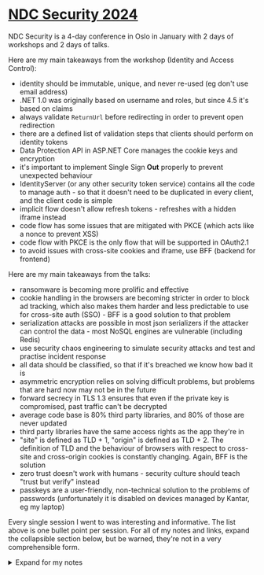 # [NDC Security 2024](https://ndc-security.com/)

NDC Security is a 4-day conference in Oslo in January with 2 days of workshops and 2 days of talks.

Here are my main takeaways from the workshop (Identity and Access Control):
- identity should be immutable, unique, and never re-used (eg don't use email address)
- .NET 1.0 was originally based on username and roles, but since 4.5 it's based on claims
- always validate `ReturnUrl` before redirecting in order to prevent open redirection
- there are a defined list of validation steps that clients should perform on identity tokens
- Data Protection API in ASP.NET Core manages the cookie keys and encryption
- it's important to implement Single Sign **Out** properly to prevent unexpected behaviour
- IdentityServer (or any other security token service) contains all the code to manage auth -
  so that it doesn't need to be duplicated in every client, and the client code is simple
- implicit flow doesn't allow refresh tokens - refreshes with a hidden iframe instead
- code flow has some issues that are mitigated with PKCE (which acts like a nonce to prevent XSS)
- code flow with PKCE is the only flow that will be supported in OAuth2.1
- to avoid issues with cross-site cookies and iframe, use BFF (backend for frontend)

Here are my main takeaways from the talks:
- ransomware is becoming more prolific and effective
- cookie handling in the browsers are becoming stricter in order to block ad tracking,
  which also makes them harder and less predictable to use for cross-site auth (SSO) -
  BFF is a good solution to that problem
- serialization attacks are possible in most json serializers if the attacker can control the data -
  most NoSQL engines are vulnerable (including Redis)
- use security chaos engineering to simulate security attacks and test and practise incident response
- all data should be classified, so that if it's breached we know how bad it is
- asymmetric encryption relies on solving difficult problems, but problems that are hard now may not be in the future
- forward secrecy in TLS 1.3 ensures that even if the private key is compromised,
  past traffic can't be decrypted
- average code base is 80% third party libraries, and 80% of those are never updated
- third party libraries have the same access rights as the app they're in
- "site" is defined as TLD + 1, "origin" is defined as TLD + 2.
  The definition of TLD and the behaviour of browsers with respect to cross-site and cross-origin cookies is constantly changing.
  Again, BFF is the solution
- zero trust doesn't work with humans -
  security culture should teach "trust but verify" instead
- passkeys are a user-friendly, non-technical solution to the problems of passwords
  (unfortunately it is disabled on devices managed by Kantar, eg my laptop)

Every single session I went to was interesting and informative.
The list above is one bullet point per session.
For all of my notes and links, expand the collapsible section below,
but be warned, they're not in a very comprehensible form.

<details>
<summary>Expand for my notes</summary>
<br />

## Workshop: [Identity & Access Control for modern Applications and APIs using ASP.NET Core 8](https://ndc-security.com/workshops/identity-and-access-control-for-modern-applications-anders-abel/3cbf535885dc) *Anders Abel*

### Day 1

Apparently the workshop has been going for 10 years, but it's constantly updated and still very much relevant.  
Standard training is a 3-day course,
but this is condensed into a 2-day workshop.
He goes a bit quick sometimes.

Browser talks to webapp, services. Services talk to each other.
Assume zero trust, unlike 10 years ago when we trusted everything inside the firewall.

[`IIdentity`](https://learn.microsoft.com/en-us/dotnet/api/system.security.principal.iidentity?view=netframework-1.1)
and
[`IPrincipal`](https://learn.microsoft.com/en-us/dotnet/api/system.security.principal.iprincipal?view=netframework-1.1)
have been around since the start of .Net and are still the basis of authentication and authorization,
but they're based on a name and roles, which is not very flexible.

Identity name should be:
- immutable (persistent)
- unique
- never re-used

So don't use things like email address, or a social security number that's based on gender (like Norway does/did).
Use a guid.

.Net 4.5 introduced **claims** into .Net framework in 2012.
Claims are a key/value pair, with an optional issuer.

[`ClaimsIdentity`](https://learn.microsoft.com/en-us/dotnet/api/system.security.claims.claimsidentity?view=netframework-4.5)
implements `IIdentity`.
[`ClaimsPrincipal`](https://learn.microsoft.com/en-us/dotnet/api/system.security.claims.claimsprincipal?view=netframework-4.5)
implements `IPrincipal` and contains a collection of `ClaimsIdentity`s.

Claim **key**:
- OpenId defines a set of standard claims
- but it can be anything
- `sub` is kinda like `Name` in original `IIdentity`
  - "human"
  - unique at issuer

Claim **type** - eg to tie name to a well-known name.
Or can specify the type in the constructor.

`IIdentity.IsAuthenticated` is read-only. It's set by defining `authenticationType` in the constructor.

**Tip:** always use the
[4 parameter constructor](https://learn.microsoft.com/en-us/dotnet/api/system.security.claims.claimsidentity.-ctor?view=netframework-4.5#system-security-claims-claimsidentity-ctor(system-collections-generic-ienumerable((system-security-claims-claim))-system-string-system-string-system-string))
(second parameter is `authenticationType`).

ASP.NET middleware can handle request, or just part of it (ie process and continue).
Defined in order, eg first static files, then HSTS, then authentication, then authorization.

[Auth middleware extension methods](https://learn.microsoft.com/en-us/dotnet/api/microsoft.aspnetcore.builder.authappbuilderextensions.useauthentication?view=aspnetcore-8.0)
are badly named:
- [`SignInAsync`](https://learn.microsoft.com/en-us/dotnet/api/microsoft.aspnetcore.authentication.authenticationhttpcontextextensions.signinasync?view=aspnetcore-8.0) -
   creates a session - provider creates a principal which is the parameter to this method
- [`ChallengeAsync`](https://learn.microsoft.com/en-us/dotnet/api/microsoft.aspnetcore.authentication.authenticationhttpcontextextensions.challengeasync?view=aspnetcore-8.0) - initiates sign in
- [`AuthenticateAsync`](https://learn.microsoft.com/en-us/dotnet/api/microsoft.aspnetcore.authentication.authenticationhttpcontextextensions.authenticateasync?view=aspnetcore-8.0) - queries if authenticated

Always validate `ReturnUrl` when redirecting.
[`LocalRedirect`](https://learn.microsoft.com/en-us/dotnet/api/microsoft.aspnetcore.mvc.controllerbase.localredirect?view=aspnetcore-8.0)
does that, or manually check with
[`IsLocalUrl`](https://learn.microsoft.com/en-us/dotnet/api/microsoft.aspnetcore.mvc.iurlhelper.islocalurl?view=aspnetcore-8.0)
and handle if it's not.

[Data protection (DPAPI) in ASP.NET Core](https://learn.microsoft.com/en-us/aspnet/core/security/data-protection/configuration/overview?view=aspnetcore-8.0):
- manages the cookie encryption
- manages the keys
  - rotation
  - sharing across services that need to share, eg multiple webapp instances

In our IdentityServer we skipped key management
["for now"](https://github.com/NIPOSoftwareBV/nfield-identity/blob/master/Nfield.Identity/Startup.cs#L112).
There are
[examples](https://github.com/IdentityServer/IdentityServer4/tree/main/samples/KeyManagement)
in IdentityServer4 source.

`[Authorize("policy")]` attribute (new way).
Or can check in code.
Or in a view.  
`[Authorize(Roles="roles")]` attribute (old way).

`AddPolicy("policy", options => {...})]`
- can just require claims
- or can be more dynamic - `RequireAssertions` - but then can only check in code, not attribute
- if `RequireAssertion` gets too complex, use the authorization handler framework - see the lab

`RemoteAuthenticationHandler` for delegated auth.
`SignInAsync` not implemented - use `ChallengeAsync` instead.  
eg Google doesn't implement `SignOutAsync` because they don't want you to sign out.

Redirect from Google assumes `ReturnUrl` is safe - se we should validate it to prevent open redirection.

Google handler writes directly to the cookie handler that we define first in the pipeline.
- we might not want that
- can add another "temp" scheme in between
- convert Google identity to our identity
- see the lab

Scheme - eg Google, OpenId Connect, cookie, etc - is a configuration plus a handler.

**OpenId Connect** (oidc) "using IdentityServer as an example".

Terms:
- STS [Security Token Service](https://en.wikipedia.org/wiki/Security_token_service)
- [Identity Provider](https://en.wikipedia.org/wiki/Identity_provider) (IDP)
- Identity Server
- I think these are all basically the same thing BICBW

Endpoints:
- discovery - `/.well-known/openid-configuration` - static json
- authorize - html
- token - api

nonce (number used once) is OpenId Connect's way of doing XSS protection,
ie checking that the response is for my request.

Identity token contains header, payload, signature.

Discovery endpoint includes `jwks_uri` - list of keys so that we can validate the signature.

There's a list of validations that we should do on the token - defined in
[OpenId spec](https://openid.net/specs/openid-connect-core-1_0.html#IDTokenValidation).  
Use
[`JsonWebTokenHandler.ValidateTokenAsync`](https://learn.microsoft.com/en-us/dotnet/api/microsoft.identitymodel.jsonwebtokens.jsonwebtokenhandler.validatetokenasync?view=msal-web-dotnet-latest#microsoft-identitymodel-jsonwebtokens-jsonwebtokenhandler-validatetokenasync(system-string-microsoft-identitymodel-tokens-tokenvalidationparameters))
to do it - using properties from the key.  
But then also validate nonce:
- that's OpenId-specific - not part of JWT
- nonce is usually generated in the authorize request and written to a cookie,
  and then read back from the cookie when validating

AAD can also be used as identity provider, but it's not very customizable.
IdentityServer lets you fully customize.

IdentityServer is just a place to put all the code we've been writing up to now
so that it can be shared across multiple clients.
The client code to use it is very simple - just configuration in `Startup`.  
One IdentityServer that multiple clients use - SSO.

**Tip:** always use https, even locally, because it's handled differently to http.

### Day 2

Use multiple cookie schemes for intermediate sign in steps.
Each scheme must be complete when signed in to it.  
A reason why you're often asked to enter a code that's sent in an email,
rather than clicking a link in the email,
may be to make sure user stays in the same browser (session).

oidc builds on oauth2.

`response_type=token`: implicit flow.

`scope`: requested claims - no guarantee that they'll be returned.
But the provider should at least know about them.

`[Authorize]` triggers challenge.

**SingleSignOut**
- cleanup local session
- cleanup at STS
  - notify other clients in same session
  - hidden iframe on STS client signed out page - one iframe for each client
  - in Duende IdentityServer the list of clients is in `Config.Clients`

NB: don't sign out on get (`OnGet`) request - unless we add XSS protection manually.

`LoggedOut` page
- can skip the `Logout` prompt
- send token as XSS protection

`Logout` page could maybe be an iframe on client - Anders couldn't think of any reason why not.

**Federation Gateway**  
Multiple clients talk to FG.
FG manages auth with multiple identity providers - AAD, Google, etc.

Can have many providers and user has to choose.
In order to reduce the list,
do a customer-specific start page and filter based on where you came from.
Or first ask for email,
and then only show list of relevant providers on next screen.  
This is called **home realm discovery**.  
Client sets `acr_values` in request - how it does that is up to client.

Server app (cf browser app with user) sends `client_secret` (among other things) in request to STS.
Gets an access token back.  
Access token is used to call API.  
Access token is usually transmitted in `Authorization` header as `Bearer` token.  
No signin/signout/challenge because we just use the token.  
Client shouldn't need to inspect the token.
Properties from the token that are needed for validation
are also returned in the response along with the token - scope, expiry.  
API should validate token, eg scope, client id.

Scope is a set of information about resource.

Only introduce scopes when you need them - start with just one (for each app).

User-centric - token on behalf of user.
Delegation/impersonation.
Mainly skipped this part of the course,
but mentioned a bit in the discussion - doesn't seem particularly difficult.

Access token cf id token:
- access token lifetime is finite - eg 15 minutes
- request a refresh token - scope `offline_access`
- refresh token used to request new access token
- refresh tokens can also be stolen, but they can be revoked,
  unlike access tokens that are valid until they expire
- refresh tokens typically have a very long expiry, eg years

Code flow
- `token_type=code`
- has issue - authorization code inspection
- mitigated with [PKCE](https://pragmaticwebsecurity.com/articles/oauthoidc/from-implicit-to-pkce.html)
  - something like a nonce
  - `code_challenge=hash(code_verifier)`
  - `code_verifier` is used when exchanging code for access token
  - ASP.NET Core does this by default
  - full name: "code flow with PKCE"

OAuth2.1 - the next version - will only have code flow with PKCE - the others are deprecated.

Implicit flow doesn't allow refresh tokens -
use hidden iframe to refresh access token instead

BFF - backend for frontend - client only talks to one backend

Native apps can open broswer for SSO so that user can trust it.
Return URI is an app-specific URI that goes back to app.

## Day 3

### [Keynote: How I Met Your Data](https://ndc-security.com/agenda/opening-keynote-0soy/0k71y3zuhz9) *Troy Hunt*

I arrived early to secure a good seat
([Boom! Boom!](https://en.wikipedia.org/wiki/Basil_Brush))

![NDC welcome](resources/ndc-security-welcome.jpg)

There were surprisingly few people - I guessed 200 -
although Troy said this was the biggest NDC Security ever with 350 attendees.

The keynote was some stories from 10 years of running
[HaveIBeenPwned](https://haveibeenpwned.com/).

Encrypted data is safe unless the key is compromised.

[politie.nl](https://politie.nl/checkyourhack)
have a service similar to
[HaveIBeenPwned](https://haveibeenpwned.com/),
but for a very limited dataset.

OTP in
[1Password](https://1password.com/)
is okay for the less critical sites.

![NDC Troy](resources/ndc-security-troy.jpg)

### [52 minutes from initial access to ransomware - is your defensive team ready?](https://ndc-security.com/agenda/52-mins-from-initial-access-to-ransomware-is-your-defensive-team-ready/0xynjm4t1kv) *Maarten Goet*

He's from the Netherlands - MVP and Regional Director.

HumOR - human operated ransomware:
- 2023 - up 250% (since 2022?)
- 70% are organizations with < 500 employees
- 80% are from unmanaged devices

Threat actors:
- individual teenagers
- financially motivated - ransomware as a service
- nation states

2010:
- target individuals
- opportunistic

now:
- target entire organizations
- more targetted
- double extortion
  - data exfiltration
  - encryption

In The Netherlands, 41% pay the ransom.

[ft.com](https://ig.ft.com/ransomware-game/)
has a ransomware negotiation simulator.

Ransomware as a service:
- 2500 - initial access
- 60 - ? (check slide deck)
- 20 - ?
- 1 - ransomware event

Mitre Att&ack - see slides - stages.

47 minutes average from initial access to full encryption.

Identity attack.

Microsoft Defender for Cloud
- can see attack vector, eg a server with RDP open can access something
- and XDR
- extend with Azure Sentinel

Microsoft
- "Defend at Machine Speed"
- because human can't beat 47 minutes
- EDR - automatic attack disruption

Microsoft Defender Deception
- honeypot
- released soon

I asked him about the risk of local admin -
he said that wasn't really a problem -
need to look at the big picture and make sure it can't do damage on the network.

### [The Future of Cookies](https://ndc-security.com/agenda/the-future-of-cookies-041k/858a3e38caa2) *Anders Abel*

`SameSite=Strict` - don't send in iframe  
`SameSite=Lax` - `GET` only - not `POST` or iframe  
`HttpOnly` - not accessible to javascript

Same site - domain - subdomain can be different.
Subdomain defined by
[public suffix list](https://publicsuffix.org/).

There's no way to query properties of cookie:
- eg evil subdomain could set a cookie for a domain
- other domain doesn't know that evil set it
- mitigate by using domain in cookie name

oidc spec says to use iframe (to refresh token?)
- so when browers prevent ad tracking, they also broke oidc iframe
- use back-channel logout instead
- Safari uses AI to block - so unreliable/unrepeatable
- logout of IdentityServer will fail - should check success
- Firefox has a better solution

Chrome makes money from ads, so has mixed interests.
More flexible - can enable/disable.

Cross-site cookies are problematic and will become more so.

![1st party cookies](resources/ndc-security-anders.jpg)

### [PAR: Securing the OAuth and OpenID Connect Front-Channel](https://ndc-security.com/agenda/par-securing-the-oauth-and-openid-connect-front-channel/6c50dd558eb3) *Dominick Baier*

I changed my mind about going to this talk at the last minute,
mainly because the previous talk said that front channel is dead,
and went to this instead:

### [Implicit and Mutation-Based Serialization Vulnerabilities in .NET](https://ndc-security.com/agenda/second-breakfast-implicit-and-mutation-based-serialization-vulnerabilities-in-net-09xa/06cw2pnysiq) *Jonathan Birch*

Mutation-based.

Don't do `Type.GetType(string)`.

Polymorphic serializers are bad - self-describing data.

Exploit - hack a type that has side-effects, eg:
- `AssemblyInstaller`
- `ObjectDataProvider`

Deserialize json with a type property, eg
`{"$type": "..."}`

Read/write object - db, cache, etc.

`Deserialize<T>()` - `T` sometimes doesn't matter to deserializer - it's just a cast afterwards.  
But even when it does matter, can also have an inner type.

Mutation:
- write a `Dictionary`
- when deserialized uses type property

Exploited when deserialized - what happens next is irrelevant.

Attacker needs to be able to control, eg one key of dictionary.

Serialization binder
- control allowed types
- but can be bypassed, especially with generics, and nested types
- don't use them - it's too hard to do it right.

BinaryFormatter won't serialize boxed value types assigned to an interface.
The only interfaces that allow this are:
- `IConvertible`
- `IComparable`
- `IFormattable`

These are not common types, but can work around with generics again.

These vulnerablities are not fixed - for various reasons.

`System.Text.Json.JsonSerializer` is the only good one.

Most NoSQL engines are vulnerable.

He mostly talked about .Net FF - he had a hard time finding some for .Net Core.

### [Optimizing Cloud Detection & Response With Security Chaos Engineering](https://ndc-security.com/agenda/optimizing-cloud-detection-and-response-with-security-chaos-engineering-0cjg/0s36tfo28ih) *Kennedy Torkura*

Talk was largely based on the
[Security Chaos Engineering (SCE) mind map](https://www.mitigant.io/blog/security-chaos-engineering-101-the-mind-map-feedback-loop).

Chaos Monkey was introduced by Netflix.

Security Chaos Engineering:
- cyber security
- cyber resilience

Why:
- detect blindspots
- overcome security theatre

Practise ransomware scenario.

It will test the monitoring - SIEM etc - so if we don't have them it's a bit pointless.

Example - AKS security compromised - leads to AWS S3 bucket ransomware.

EDR -> NDR -> XDR -> CDR

**[Mitre Att&ck matrix](https://attack.mitre.org/)**.

[Mitigant tool](https://www.mitigant.io/) can, eg emulate AndroxGhost malware attack.
DataDog only gives a low severity alert.

They have a set of attacks that I can try.
Check what they have for Azure.

Starts with a compromised account
- you might say that makes the test a bit meaningless
- but that is real scenario
  - see previous talk
  - 80% of attacks start with compromised identity

They have a tab "evidence" - will be less if we have less monitoring.

This assumes hackers are in, and then what will happen next?

Could run continuously, but most don't because the human element is also important.

Add chaos testing to my list of concerns.

### [Purple is the New Black: Modern Approaches to Application Security](https://ndc-security.com/agenda/purple-is-the-new-black-modern-approaches-to-application-security/73db1a6df599) *Tanya Janca*

Purple team - helping red team and blue team collaborate.

Red team - hackers - very popular (eg lots of movies).  
Blue team - less sexy - eg incident response.

Zero trust is the opposite of human nature.  
Assume breach.

**Classify all the data** - so if it's breached we know how bad it is.

Talk was aimed at security professionals - not developers.

She mentioned "security as code" and I asked her what she meant by that.
I think she explained that it meant,
eg the pipeline can add security headers when it sees it's missing,
but later I think I misunderstood and that's not what she meant.

### [Asymmetric Encryption: A Deep Dive](https://ndc-security.com/agenda/asymmetric-encryption-a-deep-dive/5014163b148e) *Eli Holderness*

[RSA](https://en.wikipedia.org/wiki/RSA_(cryptosystem))
was the first asymetrics scheme in 1977.

She explained it in a clear way, but I lost it after that.
But it was still an entertaining talk.

Elliptic curves replaced RSA for a couple of decades.

Shor's algorithm solve the difficult problems that they rely on.

Quantum computers - harder problems.

Encrypt now for schemes that quantum computers can solve in the future -
traffic could be stored and decrypted later -
[Dilithium/Kyber](https://blog.chromium.org/2023/08/protecting-chrome-traffic-with-hybrid.html).

## Day 4

### [Unlocking The Secrets Of TLS](https://ndc-security.com/agenda/unlocking-the-secrets-of-tls/0r79nspzqh7) *Scott Helme*

RSA is asymetric - only used for exchanging symetric key - because it's expensive.

1994
- https invented
- server sends public key
- client encrypts with it
- negotiate/exchange key

Snowden - 2013:
- NSA encrypts all traffic and stores it - PRISM
- they forced his email provider to reveal his private key
- and then they can decrypt all the traffic he sent in the past

Heartbleed - 2014:
- leaked private key from server

This is a flaw in RSA key exchange.  
[Diffie-Hellman key exchange](https://en.wikipedia.org/wiki/Diffie%E2%80%93Hellman_key_exchange)
was invented in 1977, but not used until after heartbleed.  
DHKX, or DHEKX - E=ephemeral - new key for each session.
So in case one session is cracked, impact is limited.

Forward Secrecy - 2008:
- problem/solution was theoretical, but no-one saw a reason to use it until Snowde
- mandatory in TLS 1.3
- reduces risk (impact?) of losing private key
- private key only used for establishing forwarding secrecy - not whole exchange
- ensure that even if private key is compromised, past traffic can't be decrypted

### [Reviewing NuGet Packages security easily using OpenSSF Scorecard](https://ndc-security.com/agenda/assessing-nuget-packages-more-easily-with-security-scorecards-0x8x/01l9zdcmcx1) *Niels Tanis*

Another [Dutch speaker](https://github.com/nielstanis/NDCSecurity2024).

Average code base is 20% yours, 80% other people's.

Veracode publishes
[State of Software Security](https://www.veracode.com/state-of-software-security-report)
report annually.

79% of third party packages are never updated.

All packages have same access rights as the app they're in.

`dotnet listpackage --vulnerable`: direct dependencies.  
`dotnet listpackage --vulnerable --include-transitive`: also transient dependencies.  
dotnet 8 restore does this by default.

OpenSSF scorecard - give open source projects a score based on
[various criteria](https://securityscorecards.dev/#the-checks):
- code vulnerabilities
- maintenance
- etc

`RestorePackagesWithLockFile` option in MSBuild will create a `package.lock.json` file.

Build provenance - info about environment used for the build - packaged in the package.

[deps.dev](https://deps.dev/) is a similar service - from Google
- includes OpenSSF scorecard
- has an API

OpenSSF is part of Linux Foundation.

[SharpFuzz](https://github.com/Metalnem/sharpfuzz) - fuzz input.

[Microsoft Application Inspector](https://www.microsoft.com/en-us/security/blog/2020/01/16/introducing-microsoft-application-inspector/)
- analyzes to see what kind of application it is
- eg, has crytography, API, cloud, has auth, etc

**Tip:** use OpenSSF to get score of our repos,
and see the worst dependencies and see if we can remove/update them.

### [The Past, Present, and Future of Cross-Site/Cross-Origin Request Forgery](https://ndc-security.com/agenda/the-past-present-and-future-of-cross-sitecross-origin-request-forgery-0yyc/0o14vrn2ffp) *Philippe De Ryck*

CSRF has always been a problem - recognised around the year 2000.

Simple mitigation - send secret in cookie that's also validated:
- synchronizer tokens
- needs to be done explicitly by dev - easy to forget

SameSite cookies:
- site = TLD + 1
- Chrome made same site the default behaviour - unless you specify `none`
- `lax` is a good choice for most apps
- set it explicitly - so other browsers will do the same as Chrome

[BFF](https://learn.microsoft.com/en-us/azure/architecture/patterns/backends-for-frontends)
uses cookies to talk to API.

It's possible to post form data that looks like json:
- for iframe/js attack
- name is first part of json
- value is second part

Cross-origin but same site - TLD + 2

Cross-**origin** request forgery:
- why would you give attacker control over subdomains?
- dangling CNAMEs
- a multi-tenant app might have a subdomain per tenant

CORS => preflight (`OPTIONS` request).

js `no-cors` mode = "2008 mode".

API should require custom header:
- `no-cors` client can't send it
- and enforce (validate) content-type

[Duence BFF library](https://duendesoftware.com/products/bff) does all this.

![CSRF flowchart](resources/ndc-security-csrf-flowchart.jpg)

### [Social engineering pentesting. - How it is done, and what you should think about](https://ndc-security.com/agenda/social-engineering-pentesting-how-it-is-done-and-what-you-should-think-about-0juu/0snwepno5wg) *Ragnhild "Bridget" Sageng*

Technique used to get a person to perform action or disclose information.

Phishing test - very simple example.

There's an ethical responsibility.

OSINT:
- information on web - about people or companies
- social media
- DNS, certs, etc
- Google Maps (history)

Phishing - email.  
Vishing - voice phishing - eg phone call.  
Smishing - SMS phishing.  
Quishing - QR code phishing.

Zero Trust doesn't work with humans.
Trust but Verify instead.

Security culture.
Awareness.

A test done poorly can have negative consequences.
Even phishing tests can cause hostility

Report:
- try to stay anonymous
- consequences

The failure of an individual is not the individual's fault - it's a system failure.

Debrief is important:
- see how it affected victims
- explain that it's not their fault

Culture:
- what's learned is easily forgotten
- should be continuous training

Practise - eg:
- say that Fred will be coming for a test sometime in the next 3 months
- have someone come with a T-shirt with "Fred" in big letters on the front
- gives people confidence to confront suspicious strangers

### [No Size Fits All: Empowering Engineers with Custom Application Security tests](https://ndc-security.com/agenda/no-size-fits-all-empowering-engineers-with-custom-application-security-tests-0mgr/09szzp7feis) *Michal Kamensky*

Generic SAST/DAST tools can find generic vulnerabilities. There are lots of such tools.

App specific mitigations are not recognised by generic tools,
and so we'll get used to ignoring the warnings.

Security decorators
- input validation
- challenge - check decorator is applied everywhere it should be
- solution - SAST rules
- the demo used [SemGrep](https://semgrep.dev/products/semgrep-code/) SAST

Rules - check we're not calling vulnerable methods in libraries.

DAST
- demo used [Nuclei](https://github.com/projectdiscovery/nuclei)
- also has rules
- will do fuzzing

Can run SemGrep in the pipeline - not free.

### [Passwords are Dead, Long live Passkeys!](https://ndc-security.com/agenda/passwords-are-dead-long-live-passkeys-09cu/09kh8w0kjwe) *Stephen Rees-Carter*

Problems with passwords:
- humans are the weakness
- gullible - will tell attacker if he asks the right way

MFA is technical solution.

Passkeys use existing technologies in a user-friendly, non-technical solution.

[passkeys.io](https://passkeys.io/) has a demo.

Passkey is linked to device
- Windows Hello is disabled by Kantar :(

Use passkey on phone:
- create new
- can have as many passkeys as you like
- connect with Bluetooth

Passkey is resistent to phishing - there's nothing to steal (on client).

Passkeys is still optional (like biometrics)
- because it's not supported everywhere
- so there's still a username/password fallback

[passkeys.directory](https://passkeys.directory/) - list of sites that support passkeys.

[passkeys.dev](https://passkeys.dev/) - how to implement front end code.

[webauthn.me](https://webauthn.me/)
- demo
- webauthn is the protocol
- passkeys is a layer on top
  - user-friendly
  - sync
  - etc

Public key on client (sign in flow)
- app sends challenge
- signature flow
- validate signature in app

![Passkeys](resources/ndc-security-passkeys.jpg)

</details>
